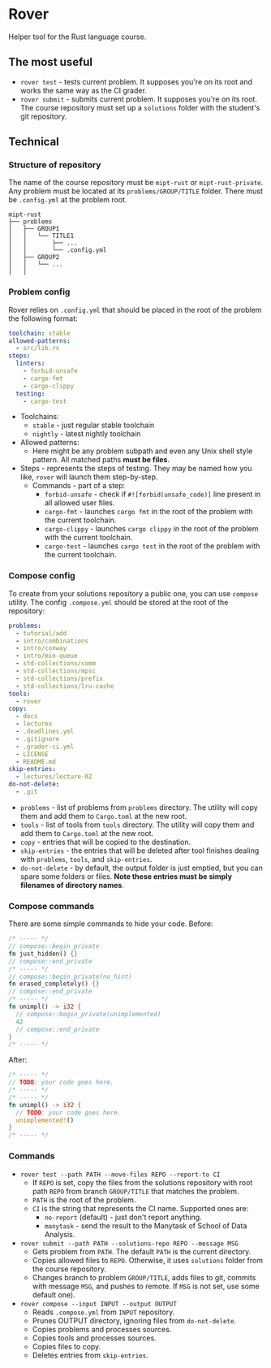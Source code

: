 # Rover

Helper tool for the Rust language course.

## The most useful

- `rover test` - tests current problem. It supposes you're on its root and works the same way as the CI grader.
- `rover submit` - submits current problem. It supposes you're on its root. The course repository must set up a `solutions` folder with the student's git repository.

## Technical

### Structure of repository

The name of the course repository must be `mipt-rust` or `mipt-rust-private`. Any problem must be located at its `problems/GROUP/TITLE` folder. There must be `.config.yml` at the problem root.

```plain
mipt-rust
├── problems
│   ├── GROUP1
│   │   └── TITLE1
│   │       ├── ...
│   │       └── .config.yml
│   ├── GROUP2
│   │   └── ...
│   │
```

### Problem config

Rover relies on `.config.yml` that should be placed in the root of the problem the following format:

```yml
toolchain: stable
allowed-patterns:
  - src/lib.rs
steps:
  linters:
    - forbid-unsafe
    - cargo-fmt
    - cargo-clippy
  testing:
    - cargo-test
```

- Toolchains:
  - `stable` - just regular stable toolchain
  - `nightly` - latest nightly toolchain
- Allowed patterns:
  - Here might be any problem subpath and even any Unix shell style pattern. All matched paths **must be files**.
- Steps - represents the steps of testing. They may be named how you like, `rover` will launch them step-by-step.
  - Commands - part of a step:
    - `forbid-unsafe` - check if `#![forbid(unsafe_code)]` line present in all allowed user files.
    - `cargo-fmt` - launches `cargo fmt` in the root of the problem with the current toolchain.
    - `cargo-clippy` - launches `cargo clippy` in the root of the problem with the current toolchain.
    - `cargo-test` - launches `cargo test` in the root of the problem with the current toolchain.

### Compose config

To create from your solutions repository a public one, you can use `compose` utility. The config `.compose.yml` should be stored at the root of the repository:

```yml
problems:
  - tutorial/add
  - intro/combinations
  - intro/conway
  - intro/min-queue
  - std-collections/comm
  - std-collections/mpsc
  - std-collections/prefix
  - std-collections/lru-cache
tools:
  - rover
copy:
  - docs
  - lectures
  - .deadlines.yml
  - .gitignore
  - .grader-ci.yml
  - LICENSE
  - README.md
skip-entries:
  - lectures/lecture-02
do-not-delete:
  - .git
```

- `problems` - list of problems from `problems` directory. The utility will copy them and add them to `Cargo.toml` at the new root.
- `tools` - list of tools from `tools` directory. The utility will copy them and add them to `Cargo.toml` at the new root.
- `copy` - entries that will be copied to the destination.
- `skip-entries` - the entries that will be deleted after tool finishes dealing with `problems`, `tools`, and `skip-entries`.
- `do-not-delete` - by default, the output folder is just emptied, but you can spare some folders or files. **Note these entries must be simply filenames of directory names**.

### Compose commands

There are some simple commands to hide your code. Before:

```rust
/* ----- */
// compose::begin_private
fn just_hidden() {}
// compose::end_private
/* ----- */
// compose::begin_private(no_hint)
fn erased_completely() {}
// compose::end_private
/* ----- */
fn unimpl() -> i32 {
  // compose::begin_private(unimplemented)
  42
  // compose::end_private
}
/* ----- */
```

After:

```rust
/* ----- */
// TODO: your code goes here.
/* ----- */
/* ----- */
fn unimpl() -> i32 {
  // TODO: your code goes here.
  unimplemented!()
}
/* ----- */
```

### Commands

- `rover test --path PATH --move-files REPO --report-to CI`
  - If `REPO` is set, copy the files from the solutions repository with root path `REPO` from branch `GROUP/TITLE` that matches the problem.
  - `PATH` is the root of the problem.
  - `CI` is the string that represents the CI name. Supported ones are:
    - `no-report` (default) - just don't report anything.
    - `manytask` - send the result to the Manytask of School of Data Analysis.
- `rover submit --path PATH --solutions-repo REPO --message MSG`
  - Gets problem from `PATH`. The default `PATH` is the current directory.
  - Copies allowed files to `REPO`. Otherwise, it uses `solutions` folder from the course repository.
  - Changes branch to problem `GROUP/TITLE`, adds files to git, commits with message `MSG`, and pushes to remote. If `MSG` is not set, use some default one).
- `rover compose --input INPUT --output OUTPUT`
  - Reads `.compose.yml` from `INPUT` repository.
  - Prunes OUTPUT directory, ignoring files from `do-not-delete`.
  - Copies problems and processes sources.
  - Copies tools and processes sources.
  - Copies files to copy.
  - Deletes entries from `skip-entries`.
